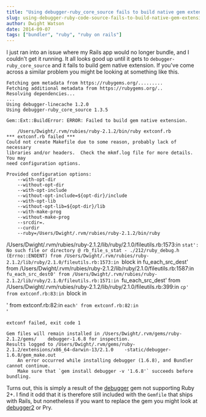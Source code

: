 ```yaml
---
title: "Using debugger-ruby_core_source fails to build native gem extension"
slug: using-debugger-ruby-code-source-fails-to-build-native-gem-extension
author: Dwight Watson
date: 2014-09-07
tags: ["bundler", "ruby", "ruby on rails"]
---
```


I just ran into an issue where my Rails app would no longer bundle, and I couldn't get it running. It all looks good up until it gets to `debugger-ruby_core_source` and it fails to build gem native extension. If you've come across a similar problem you might be looking at something like this.

    Fetching gem metadata from https://rubygems.org/.........
    Fetching additional metadata from https://rubygems.org/..
    Resolving dependencies...
    ...
    Using debugger-linecache 1.2.0
    Using debugger-ruby_core_source 1.3.5

    Gem::Ext::BuildError: ERROR: Failed to build gem native extension.

        /Users/Dwight/.rvm/rubies/ruby-2.1.2/bin/ruby extconf.rb
    *** extconf.rb failed ***
    Could not create Makefile due to some reason, probably lack of necessary
    libraries and/or headers.  Check the mkmf.log file for more details.  You may
    need configuration options.

    Provided configuration options:
        --with-opt-dir
        --without-opt-dir
        --with-opt-include
        --without-opt-include=${opt-dir}/include
        --with-opt-lib
        --without-opt-lib=${opt-dir}/lib
        --with-make-prog
        --without-make-prog
        --srcdir=.
        --curdir
        --ruby=/Users/Dwight/.rvm/rubies/ruby-2.1.2/bin/ruby

/Users/Dwight/.rvm/rubies/ruby-2.1.2/lib/ruby/2.1.0/fileutils.rb:1573:in `stat': No such file or directory @ rb_file_s_stat - ./212/ruby_debug.h (Errno::ENOENT) from /Users/Dwight/.rvm/rubies/ruby-2.1.2/lib/ruby/2.1.0/fileutils.rb:1573:in `block in fu_each_src_dest'
from /Users/Dwight/.rvm/rubies/ruby-2.1.2/lib/ruby/2.1.0/fileutils.rb:1587:in `fu_each_src_dest0' from /Users/Dwight/.rvm/rubies/ruby-2.1.2/lib/ruby/2.1.0/fileutils.rb:1571:in `fu_each_src_dest'
from /Users/Dwight/.rvm/rubies/ruby-2.1.2/lib/ruby/2.1.0/fileutils.rb:399:in `cp' from extconf.rb:83:in `block in <main>'
from extconf.rb:82:in `each' from extconf.rb:82:in `<main>'

    extconf failed, exit code 1

    Gem files will remain installed in /Users/Dwight/.rvm/gems/ruby-2.1.2/gems/    debugger-1.6.8 for inspection.
    Results logged to /Users/Dwight/.rvm/gems/ruby-2.1.2/extensions/x86_64-darwin-13/2.1.0    -static/debugger-1.6.8/gem_make.out
        An error occurred while installing debugger (1.6.8), and Bundler cannot continue.
        Make sure that `gem install debugger -v '1.6.8'` succeeds before bundling.

Turns out, this is simply a result of the [debugger](https://github.com/cldwalker/debugger) gem not supporting Ruby 2+. I find it odd that it is therefore still included with the `Gemfile` that ships with Rails, but nonetheless if you want to replace the gem you might look at [debugger2](https://github.com/ko1/debugger2) or Pry.
